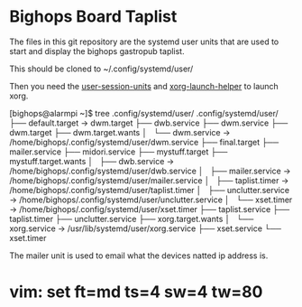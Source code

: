 Bighops Board Taplist
=====================

The files in this git repository are the systemd user units that are used to
start and display the bighops gastropub taplist.

This should be cloned to ~/.config/systemd/user/

Then you need the [user-session-units](https://github.com/sofar/user-session-units) and [xorg-launch-helper](https://github.com/sofar/xorg-launch-helper) to launch xorg.

[bighops@alarmpi ~]$ tree .config/systemd/user/
.config/systemd/user/
├── default.target -> dwm.target
├── dwb.service
├── dwm.service
├── dwm.target
├── dwm.target.wants
│   └── dwm.service -> /home/bighops/.config/systemd/user/dwm.service
├── final.target
├── mailer.service
├── midori.service
├── mystuff.target
├── mystuff.target.wants
│   ├── dwb.service -> /home/bighops/.config/systemd/user/dwb.service
│   ├── mailer.service -> /home/bighops/.config/systemd/user/mailer.service
│   ├── taplist.timer -> /home/bighops/.config/systemd/user/taplist.timer
│   ├── unclutter.service -> /home/bighops/.config/systemd/user/unclutter.service
│   └── xset.timer -> /home/bighops/.config/systemd/user/xset.timer
├── taplist.service
├── taplist.timer
├── unclutter.service
├── xorg.target.wants
│   └── xorg.service -> /usr/lib/systemd/user/xorg.service
├── xset.service
└── xset.timer

The mailer unit is used to email what the devices natted ip address is.

# vim: set ft=md ts=4 sw=4 tw=80

